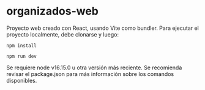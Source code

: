 # organizados-web

Proyecto web creado con React, usando Vite como bundler. Para ejecutar el proyecto localmente, debe clonarse y luego: 

```
npm install 

npm run dev
```

Se requiere node v16.15.0 u otra versión más reciente. Se recomienda revisar el package.json para más información sobre los comandos disponibles.
